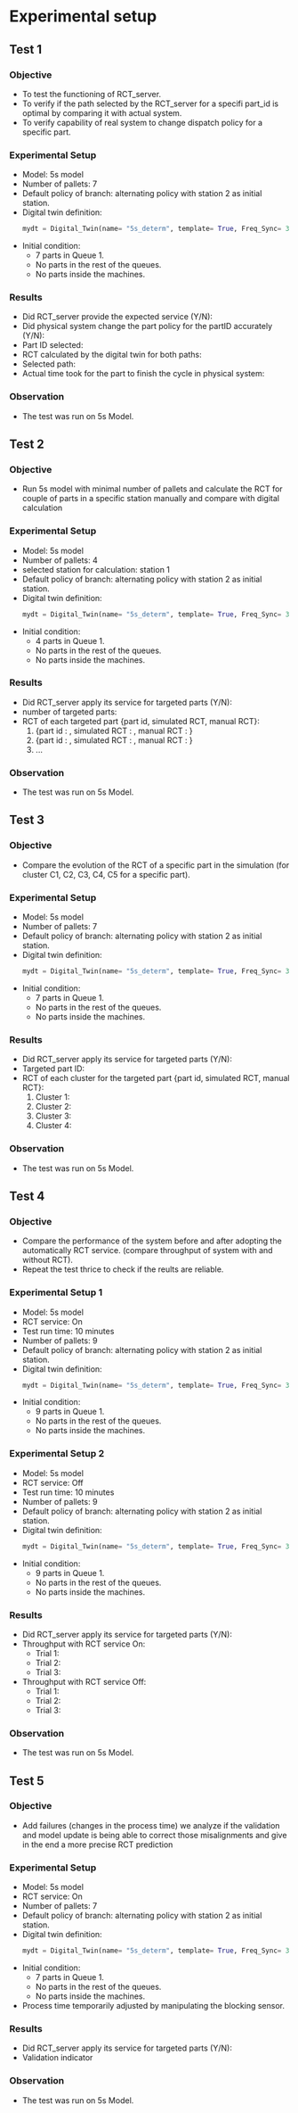 # Experimental setup

## Test 1

### Objective
- To test the functioning of RCT_server.
- To verify if the path selected by the RCT_server for a specifi part_id is optimal by comparing it with actual system.
- To verify capability of real system to change dispatch policy for a specific part.

### Experimental Setup
- Model: 5s model
- Number of pallets: 7
- Default policy of branch: alternating policy with station 2 as initial station.
- Digital twin definition:
  ```python
  mydt = Digital_Twin(name= "5s_determ", template= True, Freq_Sync= 30, Freq_Valid= 60, Freq_Service= 10000, delta_t_treshold=21)
  ```
- Initial condition:
  - 7 parts in Queue 1.
  - No parts in the rest of the queues.
  - No parts inside the machines.

### Results
- Did RCT_server provide the expected service (Y/N):
- Did physical system change the part policy for the partID accurately (Y/N):
- Part ID selected:
- RCT calculated by the digital twin for both paths:
- Selected path:
- Actual time took for the part to finish the cycle in physical system:

### Observation
- The test was run on 5s Model.


## Test 2
### Objective
- Run 5s model with minimal number of pallets and calculate the RCT for couple of parts in a specific station manually and compare with digital calculation

### Experimental Setup
- Model: 5s model
- Number of pallets: 4
- selected station for calculation: station 1
- Default policy of branch: alternating policy with station 2 as initial station.
- Digital twin definition:
  ```python
  mydt = Digital_Twin(name= "5s_determ", template= True, Freq_Sync= 30, Freq_Valid= 60, Freq_Service= 10000, delta_t_treshold=21)
  ```
- Initial condition:
  - 4 parts in Queue 1.
  - No parts in the rest of the queues.
  - No parts inside the machines.

### Results
- Did RCT_server apply its service for targeted parts (Y/N):
- number of targeted parts:
- RCT of each targeted part {part id, simulated RCT, manual RCT}:
    1. {part id : , simulated RCT : , manual RCT : }
    2. {part id : , simulated RCT : , manual RCT : }
    3. ...

### Observation
- The test was run on 5s Model.

## Test 3
### Objective
- Compare the evolution of the RCT of a specific part in the simulation (for cluster C1, C2, C3, C4, C5 for a specific part).

### Experimental Setup
- Model: 5s model
- Number of pallets: 7
- Default policy of branch: alternating policy with station 2 as initial station.
- Digital twin definition:
  ```python
  mydt = Digital_Twin(name= "5s_determ", template= True, Freq_Sync= 30, Freq_Valid= 60, Freq_Service= 10000, delta_t_treshold=21)
  ```
- Initial condition:
  - 7 parts in Queue 1.
  - No parts in the rest of the queues.
  - No parts inside the machines.

### Results
- Did RCT_server apply its service for targeted parts (Y/N):
- Targeted part ID:
- RCT of each cluster for the targeted part {part id, simulated RCT, manual RCT}:
    1. Cluster 1:
    2. Cluster 2:
    3. Cluster 3:
    4. Cluster 4:

### Observation
- The test was run on 5s Model.


## Test 4
### Objective
- Compare the performance of the system before and after adopting the automatically RCT service. (compare throughput of system with and without RCT).
- Repeat the test thrice to check if the reults are reliable.

### Experimental Setup 1
- Model: 5s model
- RCT service: On
- Test run time: 10 minutes
- Number of pallets: 9
- Default policy of branch: alternating policy with station 2 as initial station.
- Digital twin definition:
  ```python
  mydt = Digital_Twin(name= "5s_determ", template= True, Freq_Sync= 30, Freq_Valid= 60, Freq_Service= 10000, delta_t_treshold=21)
  ```
- Initial condition:
  - 9 parts in Queue 1.
  - No parts in the rest of the queues.
  - No parts inside the machines.

### Experimental Setup 2
- Model: 5s model
- RCT service: Off
- Test run time: 10 minutes
- Number of pallets: 9
- Default policy of branch: alternating policy with station 2 as initial station.
- Digital twin definition:
  ```python
  mydt = Digital_Twin(name= "5s_determ", template= True, Freq_Sync= 30, Freq_Valid= 60, Freq_Service= 10000, delta_t_treshold=21)
  ```
- Initial condition:
  - 9 parts in Queue 1.
  - No parts in the rest of the queues.
  - No parts inside the machines.

### Results
- Did RCT_server apply its service for targeted parts (Y/N):
- Throughput with RCT service On:
  - Trial 1:
  - Trial 2:
  - Trial 3:
- Throughput with RCT service Off:
  - Trial 1:
  - Trial 2:
  - Trial 3:


### Observation
- The test was run on 5s Model.

## Test 5
### Objective
- Add failures (changes in the process time) we analyze if the validation and model update is being able to correct those misalignments and give in the end a more precise RCT prediction

### Experimental Setup
- Model: 5s model
- RCT service: On
- Number of pallets: 7
- Default policy of branch: alternating policy with station 2 as initial station.
- Digital twin definition:
  ```python
  mydt = Digital_Twin(name= "5s_determ", template= True, Freq_Sync= 30, Freq_Valid= 60, Freq_Service= 10000, delta_t_treshold=21)
  ```
- Initial condition:
  - 7 parts in Queue 1.
  - No parts in the rest of the queues.
  - No parts inside the machines.
- Process time temporarily adjusted by manipulating the blocking sensor.
  
### Results
- Did RCT_server apply its service for targeted parts (Y/N):
- Validation indicator


### Observation
- The test was run on 5s Model.


